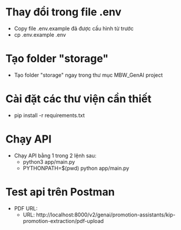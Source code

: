 # **Thay đổi trong file .env**
-   Copy file .env.example đã được cấu hình từ trước
-   cp .env.example .env
# **Tạo folder "storage"**
-   Tạo folder "storage" ngay trong thư mục MBW_GenAI project
# **Cài đặt các thư viện cần thiết**
-    pip install -r requirements.txt
# **Chạy API**
-   Chạy API bằng 1 trong 2 lệnh sau:
    -   python3 app/main.py
    -   PYTHONPATH=$(pwd) python app/main.py
# **Test api trên Postman**
-   PDF URL:
    -   URL: http://localhost:8000/v2/genai/promotion-assistants/kip-promotion-extraction/pdf-upload

